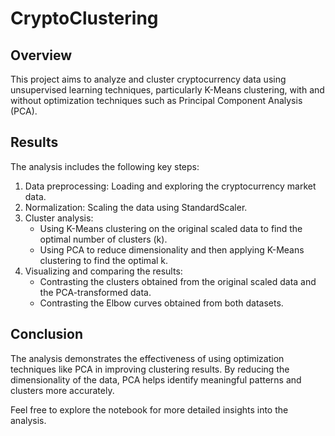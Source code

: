 # CryptoClustering

## Overview
This project aims to analyze and cluster cryptocurrency data using unsupervised learning techniques, particularly K-Means clustering, with and without optimization techniques such as Principal Component Analysis (PCA).


## Results
The analysis includes the following key steps:

1. Data preprocessing: Loading and exploring the cryptocurrency market data.
2. Normalization: Scaling the data using StandardScaler.
3. Cluster analysis:
   - Using K-Means clustering on the original scaled data to find the optimal number of clusters (k).
   - Using PCA to reduce dimensionality and then applying K-Means clustering to find the optimal k.
4. Visualizing and comparing the results:
   - Contrasting the clusters obtained from the original scaled data and the PCA-transformed data.
   - Contrasting the Elbow curves obtained from both datasets.

## Conclusion
The analysis demonstrates the effectiveness of using optimization techniques like PCA in improving clustering results. By reducing the dimensionality of the data, PCA helps identify meaningful patterns and clusters more accurately.

Feel free to explore the notebook for more detailed insights into the analysis.
